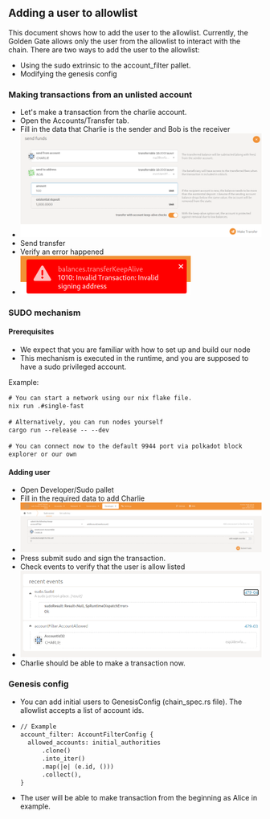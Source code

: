 ## Adding a user to allowlist
This document shows how to add the user to the allowlist.
Currently, the Golden Gate allows only the user from the allowlist to interact with the chain.
There are two ways to add the user to the allowlist:
* Using the sudo extrinsic to the account_filter pallet.
* Modifying the genesis config

### Making transactions from an unlisted account
* Let's make a transaction from the charlie account.
* Open the Accounts/Transfer tab.
* Fill in the data that Charlie is the sender and Bob is the receiver
* ![](images/sending_transaction.png)
* Send transfer
* Verify an error happened
* ![](images/error.png)

### SUDO mechanism

#### Prerequisites
* We expect that you are familiar with how to set up and build our node
* This mechanism is executed in the runtime, and you are supposed to have a sudo privileged account.

Example:
```
# You can start a network using our nix flake file.
nix run .#single-fast

# Alternatively, you can run nodes yourself
cargo run --release -- --dev

# You can connect now to the default 9944 port via polkadot block explorer or our own
```

#### Adding user
* Open Developer/Sudo pallet
* Fill in the required data to add Charlie
* ![](images/sudo.png)
* Press submit sudo and sign the transaction.
* Check events to verify that the user is allow listed
* ![](images/events.png) 
* Charlie should be able to make a transaction now.

### Genesis config
* You can add initial users to GenesisConfig (chain_spec.rs file). The allowlist accepts a list of account ids.
* ```
  // Example
  account_filter: AccountFilterConfig {
    allowed_accounts: initial_authorities
	    .clone()
	    .into_iter()
	    .map(|e| (e.id, ()))
	    .collect(),
  }
  ```
* The user will be able to make transaction from the beginning as Alice in example.